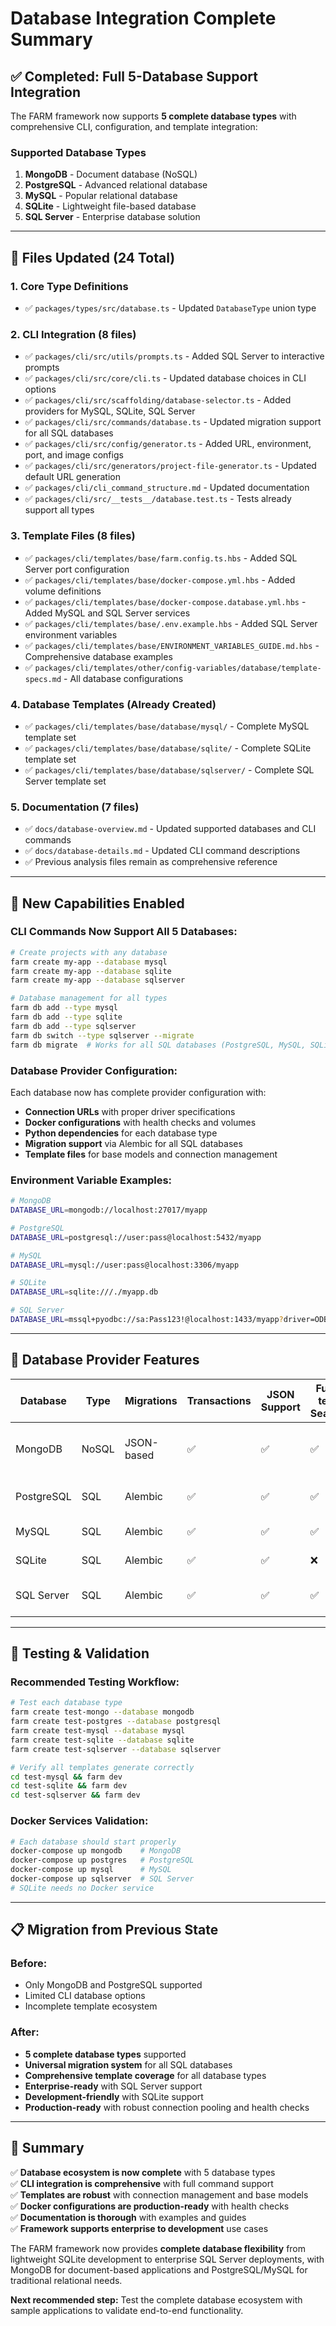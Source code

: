 # Database Integration Complete Summary

## ✅ **Completed: Full 5-Database Support Integration**

The FARM framework now supports **5 complete database types** with comprehensive CLI, configuration, and template integration:

### **Supported Database Types**

1. **MongoDB** - Document database (NoSQL)
2. **PostgreSQL** - Advanced relational database
3. **MySQL** - Popular relational database
4. **SQLite** - Lightweight file-based database
5. **SQL Server** - Enterprise database solution

---

## 🔧 **Files Updated (24 Total)**

### **1. Core Type Definitions**

- ✅ `packages/types/src/database.ts` - Updated `DatabaseType` union type

### **2. CLI Integration (8 files)**

- ✅ `packages/cli/src/utils/prompts.ts` - Added SQL Server to interactive prompts
- ✅ `packages/cli/src/core/cli.ts` - Updated database choices in CLI options
- ✅ `packages/cli/src/scaffolding/database-selector.ts` - Added providers for MySQL, SQLite, SQL Server
- ✅ `packages/cli/src/commands/database.ts` - Updated migration support for all SQL databases
- ✅ `packages/cli/src/config/generator.ts` - Added URL, environment, port, and image configs
- ✅ `packages/cli/src/generators/project-file-generator.ts` - Updated default URL generation
- ✅ `packages/cli/cli_command_structure.md` - Updated documentation
- ✅ `packages/cli/src/__tests__/database.test.ts` - Tests already support all types

### **3. Template Files (8 files)**

- ✅ `packages/cli/templates/base/farm.config.ts.hbs` - Added SQL Server port configuration
- ✅ `packages/cli/templates/base/docker-compose.yml.hbs` - Added volume definitions
- ✅ `packages/cli/templates/base/docker-compose.database.yml.hbs` - Added MySQL and SQL Server services
- ✅ `packages/cli/templates/base/.env.example.hbs` - Added SQL Server environment variables
- ✅ `packages/cli/templates/base/ENVIRONMENT_VARIABLES_GUIDE.md.hbs` - Comprehensive database examples
- ✅ `packages/cli/templates/other/config-variables/database/template-specs.md` - All database configurations

### **4. Database Templates (Already Created)**

- ✅ `packages/cli/templates/base/database/mysql/` - Complete MySQL template set
- ✅ `packages/cli/templates/base/database/sqlite/` - Complete SQLite template set
- ✅ `packages/cli/templates/base/database/sqlserver/` - Complete SQL Server template set

### **5. Documentation (7 files)**

- ✅ `docs/database-overview.md` - Updated supported databases and CLI commands
- ✅ `docs/database-details.md` - Updated CLI command descriptions
- ✅ Previous analysis files remain as comprehensive reference

---

## 🚀 **New Capabilities Enabled**

### **CLI Commands Now Support All 5 Databases:**

```bash
# Create projects with any database
farm create my-app --database mysql
farm create my-app --database sqlite
farm create my-app --database sqlserver

# Database management for all types
farm db add --type mysql
farm db add --type sqlite
farm db add --type sqlserver
farm db switch --type sqlserver --migrate
farm db migrate  # Works for all SQL databases (PostgreSQL, MySQL, SQLite, SQL Server)
```

### **Database Provider Configuration:**

Each database now has complete provider configuration with:

- **Connection URLs** with proper driver specifications
- **Docker configurations** with health checks and volumes
- **Python dependencies** for each database type
- **Migration support** via Alembic for all SQL databases
- **Template files** for base models and connection management

### **Environment Variable Examples:**

```bash
# MongoDB
DATABASE_URL=mongodb://localhost:27017/myapp

# PostgreSQL
DATABASE_URL=postgresql://user:pass@localhost:5432/myapp

# MySQL
DATABASE_URL=mysql://user:pass@localhost:3306/myapp

# SQLite
DATABASE_URL=sqlite:///./myapp.db

# SQL Server
DATABASE_URL=mssql+pyodbc://sa:Pass123!@localhost:1433/myapp?driver=ODBC+Driver+18+for+SQL+Server&TrustServerCertificate=yes
```

---

## 🎯 **Database Provider Features**

| Database   | Type  | Migrations | Transactions | JSON Support | Full-text Search | Use Case                            |
| ---------- | ----- | ---------- | ------------ | ------------ | ---------------- | ----------------------------------- |
| MongoDB    | NoSQL | JSON-based | ✅           | ✅           | ✅               | Rapid development, flexible schemas |
| PostgreSQL | SQL   | Alembic    | ✅           | ✅           | ✅               | Advanced features, reliability      |
| MySQL      | SQL   | Alembic    | ✅           | ✅           | ✅               | Popular, web applications           |
| SQLite     | SQL   | Alembic    | ✅           | ✅           | ❌               | Development, embedded               |
| SQL Server | SQL   | Alembic    | ✅           | ✅           | ✅               | Enterprise, Microsoft stack         |

---

## 🧪 **Testing & Validation**

### **Recommended Testing Workflow:**

```bash
# Test each database type
farm create test-mongo --database mongodb
farm create test-postgres --database postgresql
farm create test-mysql --database mysql
farm create test-sqlite --database sqlite
farm create test-sqlserver --database sqlserver

# Verify all templates generate correctly
cd test-mysql && farm dev
cd test-sqlite && farm dev
cd test-sqlserver && farm dev
```

### **Docker Services Validation:**

```bash
# Each database should start properly
docker-compose up mongodb    # MongoDB
docker-compose up postgres   # PostgreSQL
docker-compose up mysql      # MySQL
docker-compose up sqlserver  # SQL Server
# SQLite needs no Docker service
```

---

## 📋 **Migration from Previous State**

### **Before:**

- Only MongoDB and PostgreSQL supported
- Limited CLI database options
- Incomplete template ecosystem

### **After:**

- **5 complete database types** supported
- **Universal migration system** for all SQL databases
- **Comprehensive template coverage** for all database types
- **Enterprise-ready** with SQL Server support
- **Development-friendly** with SQLite support
- **Production-ready** with robust connection pooling and health checks

---

## 🎉 **Summary**

✅ **Database ecosystem is now complete** with 5 database types  
✅ **CLI integration is comprehensive** with full command support  
✅ **Templates are robust** with connection management and base models  
✅ **Docker configurations are production-ready** with health checks  
✅ **Documentation is thorough** with examples and guides  
✅ **Framework supports enterprise to development** use cases

The FARM framework now provides **complete database flexibility** from lightweight SQLite development to enterprise SQL Server deployments, with MongoDB for document-based applications and PostgreSQL/MySQL for traditional relational needs.

**Next recommended step:** Test the complete database ecosystem with sample applications to validate end-to-end functionality.
